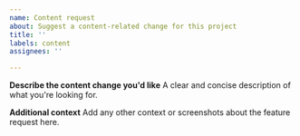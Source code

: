 ```yaml
---
name: Content request
about: Suggest a content-related change for this project
title: ''
labels: content
assignees: ''

---
```


**Describe the content change you'd like**
A clear and concise description of what you're looking for.

**Additional context**
Add any other context or screenshots about the feature request here.
